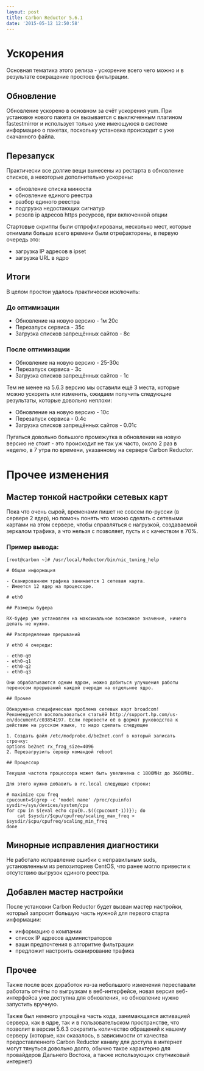 ```yaml
---
layout: post
title: Carbon Reductor 5.6.1
date: '2015-05-12 12:50:58'
---
```


# Ускорения

Основная тематика этого релиза - ускорение всего чего можно и в результате сокращение простоев фильтрации.

## Обновление

Обновление ускорено в основном за счёт ускорения yum. При установке нового пакета он вызывается с выключенным плагином fastestmirror и использует только уже имеющуюся в системе информацию о пакетах, поскольку установка происходит с уже скачанного файла.

## Перезапуск

Практически все долгие вещи вынесены из рестарта в обновление списков, а некоторые дополнительно ускорены:

- обновление списка минюста
- обновление единого реестра
- разбор единого реестра
- подгрузка недостающих сигнатур
- резолв ip адресов https ресурсов, при включенной опции

Стартовые скрипты были отпрофилированы, несколько мест, которые отнимали больше всего времени были отрефакторены, в первую очередь это:

- загрузка IP адресов в ipset
- загрузка URL в ядро

## Итоги

В целом простои удалось практически исключить:

### До оптимизации

- Обновление на новую версию - 1м 20с
- Перезапуск сервиса - 35с
- Загрузка списков запрещённых сайтов - 8с

### После оптимизации

- Обновление на новую версию - 25-30с
- Перезапуск сервиса - 3с
- Загрузка списков запрещённых сайтов - 1с

Тем не менее на 5.6.3 версию мы оставили ещё 3 места, которые можно ускорить или изменить, ожидаем получить следующие результаты, которые довольно неплохи:

- Обновление на новую версию - 10с
- Перезапуск сервиса - 0.4с
- Загрузка списков запрещённых сайтов - 0.01с

Пугаться довольно большого промежутка в обновлении на новую версию не стоит - это происходит не так уж часто, около 2 раз в неделю, в 7 утра по времени, указанному на сервере Carbon Reductor.

# Прочее изменения

## Мастер тонкой настройки сетевых карт

Пока что очень сырой, временами пишет не совсем по-русски (в сервере 2 ядер), но помочь понять что можно сделать с сетевыми картами на этом сервере, чтобы справляться с нагрузкой, создаваемой зеркалом трафика, а что нельзя с позволяет, пусть и с качеством в 70%.

### Пример вывода:

    [root@carbon ~]# /usr/local/Reductor/bin/nic_tuning_help 

    # Общая информация
    
    - Сканированием трафика занимается 1 сетевая карта.
    - Имеется 12 ядер на процессоре.
    
    # eth0
    
    ## Размеры буфера
    
    RX-буфер уже установлен на максимальное возможное значение, ничего делать не нужно.

	## Распределение прерываний
    
    У eth0 4 очереди:

    - eth0-q0
    - eth0-q1
    - eth0-q2
    - eth0-q3

    Они обрабатываются одним ядром, можно добиться улучшения работы переносом прерываний каждой очереди на отдельное ядро.

    ## Прочее
    
    Обнаружена специфическая проблема сетевых карт broadcom!
    Рекомендуется воспользоваться статьёй http://support.hp.com/us-en/document/c03854197. Если перевести её в формат руководства к действию на русском языке, то надо сделать следующее

    1. Создать файл /etc/modprobe.d/be2net.conf в который записать строчку:
    options be2net rx_frag_size=4096
    2. Перезагрузить сервер командой reboot
    
    ## Процессор
    
    Текущая частота процессора может быть увеличена с 1800MHz до 3600MHz.
    
    Для этого нужно добавить в rc.local следующие строки:
    
    # maximize cpu freq
    cpucount=$(grep -c 'model name' /proc/cpuinfo)
	sysdir=/sys/devices/system/cpu
	for cpu in $(eval echo cpu{0..$((cpucount-1))}); do
    	cat $sysdir/$cpu/cpufreq/scaling_max_freq > $sysdir/$cpu/cpufreq/scaling_min_freq
	done

## Минорные исправления диагностики

Не работало исправление ошибки с неправильным suds, установленным из репозиториев CentOS, что ранее могло привести к отсутствию выгрузок единого реестра.

## Добавлен мастер настройки

После установки Carbon Reductor будет вызван мастер настройки, который запросит большую часть нужной для первого старта информации:

- информацию о компании
- список IP адресов администраторов
- ваши предпочтения в алгоритме фильтрации
- предложит настроить сканирование трафика

## Прочее

Также после всех доработок из-за небольшого изменения переставали работать отчёты по выгрузкам в веб-интерфейсе, новая версия веб-интерфейса уже доступна для обновления, но обновление нужно запустить вручную.

Также был немного упрощёна часть кода, занимающаяся активацией сервера, как в ядре, так и в пользовательском пространстве, что позволит в версии 5.6.3 сократить количество обращений к нашему серверу (которые, как оказалось, в зависимости от качества предоставленного Carbon Reductor каналу для доступа в интернет могут тянуться довольно долго, обычно такое характерно для провайдеров Дальнего Востока, а также использующих спутниковый интернет)